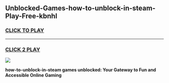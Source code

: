 
## Unblocked-Games-how-to-unblock-in-steam-Play-Free-kbnhl
<h3>
<a href="https://premium76.site?title=how-to-unblock-in-steam&ref=18A1">CLICK TO PLAY</a></h3>
<hr>

<h3>
<a href="https://premium76.site?title=how-to-unblock-in-steam&ref=18A1">CLICK 2 PLAY</a>
  
</h3>

<a href="https://premium76.site?title=how-to-unblock-in-steam&ref=18A1"><img src="https://clearcache.store/games.png"></a>


**how-to-unblock-in-steam games unblocked: Your Gateway to Fun and Accessible Online Gaming**
